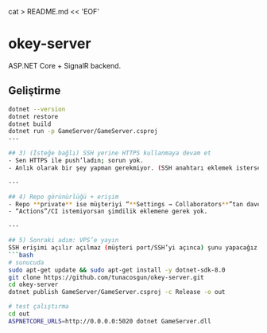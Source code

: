cat > README.md << 'EOF'
# okey-server

ASP.NET Core + SignalR backend.

## Geliştirme
```bash
dotnet --version
dotnet restore
dotnet build
dotnet run -p GameServer/GameServer.csproj
---

## 3) (İsteğe bağlı) SSH yerine HTTPS kullanmaya devam et
- Sen HTTPS ile push’ladın; sorun yok.
- Anlık olarak bir şey yapman gerekmiyor. (SSH anahtarı eklemek istersen sonra ekleriz.)

---

## 4) Repo görünürlüğü + erişim
- Repo **private** ise müşteriyi “**Settings → Collaborators**”tan davet et.
- “Actions”/CI istemiyorsan şimdilik eklemene gerek yok.

---

## 5) Sonraki adım: VPS’e yayın
SSH erişimi açılır açılmaz (müşteri port/SSH’yi açınca) şunu yapacağız:
```bash
# sunucuda
sudo apt-get update && sudo apt-get install -y dotnet-sdk-8.0
git clone https://github.com/tunacosgun/okey-server.git
cd okey-server
dotnet publish GameServer/GameServer.csproj -c Release -o out

# test çalıştırma
cd out
ASPNETCORE_URLS=http://0.0.0.0:5020 dotnet GameServer.dll
